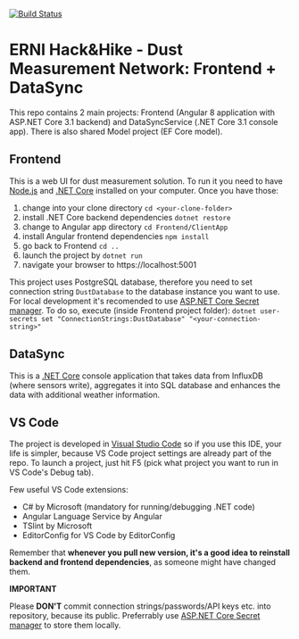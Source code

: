 [![Build Status](https://dev.azure.com/nej0372/ERNI%20Dust%20Measurement%20Network/_apis/build/status/ERNICommunity.hh-dust-fe-be?branchName=master)](https://dev.azure.com/nej0372/ERNI%20Dust%20Measurement%20Network/_build/latest?definitionId=1&branchName=master)

# ERNI Hack&amp;Hike - Dust Measurement Network: Frontend + DataSync

This repo contains 2 main projects: Frontend (Angular 8 application with ASP.NET Core 3.1 backend) and DataSyncService (.NET Core 3.1 console app). There is also shared Model project (EF Core model).

## Frontend

This is a web UI for dust measurement solution.
To run it you need to have [Node.js](https://nodejs.org) and [.NET Core](https://www.microsoft.com/net/download) installed on your computer. Once you have those:
 1. change into your clone directory `cd <your-clone-folder>`
 1. install .NET Core backend dependencies `dotnet restore`
 1. change to Angular app directory `cd Frontend/ClientApp`
 1. install Angular frontend dependencies `npm install`
 1. go back to Frontend `cd ..`
 1. launch the project by `dotnet run`
 1. navigate your browser to https://localhost:5001
 
This project uses PostgreSQL database, therefore you need to set connection string `DustDatabase` to the database instance you want to use. For local development it's recomended to use [ASP.NET Core Secret manager](https://docs.microsoft.com/en-us/aspnet/core/security/app-secrets?view=aspnetcore-2.1&tabs=windows#secret-manager). To do so, execute (inside Frontend project folder): `dotnet user-secrets set "ConnectionStrings:DustDatabase" "<your-connection-string>"`

## DataSync

This is a [.NET Core](https://www.microsoft.com/net/download) console application that takes data from InfluxDB (where sensors write), aggregates it into SQL database and enhances the data with additional weather information. 

## VS Code

The project is developed in [Visual Studio Code](https://code.visualstudio.com/) so if you use this IDE, your life is simpler, because VS Code project settings are already part of the repo. To launch a project, just hit F5 (pick what project you want to run in VS Code's Debug tab).

Few useful VS Code extensions:
- C# by Microsoft (mandatory for running/debugging .NET code)
- Angular Language Service by Angular
- TSlint by Microsoft
- EditorConfig for VS Code by EditorConfig

Remember that **whenever you pull new version, it's a good idea to reinstall backend and frontend dependencies**, as someone might have changed them.

**IMPORTANT**

Please **DON'T** commit connection strings/passwords/API keys etc. into repository, because its public. Preferrably use [ASP.NET Core Secret manager](https://docs.microsoft.com/en-us/aspnet/core/security/app-secrets?view=aspnetcore-2.1&tabs=windows#secret-manager) to store them locally.
